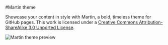 #Martin theme

Showcase your content in style with Martin, a bold, timeless theme for GitHub pages. This work is licensed under a [Creative Commons Attribution-ShareAlike 3.0 Unported License](http://creativecommons.org/licenses/by-sa/3.0/).

![Martin theme preview](https://f.cloud.github.com/assets/306877/822692/4620639e-eff5-11e2-9d41-2d67f9482c2b.png)
